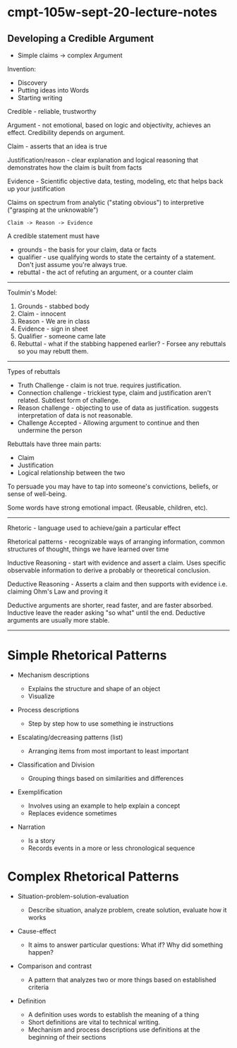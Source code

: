 # cmpt-105w-sept-20-lecture-notes

## Developing a Credible Argument

* Simple claims -> complex Argument

Invention:
- Discovery
- Putting ideas into Words
- Starting writing

Credible - reliable, trustworthy

Argument - not emotional, based on logic and objectivity, achieves an effect. Credibility depends on argument.

Claim - asserts that an idea is true

Justification/reason - clear explanation and logical reasoning that demonstrates how the claim is built from facts

Evidence - Scientific objective data, testing, modeling, etc that helps back up your justification

Claims on spectrum from analytic ("stating obvious") to interpretive ("grasping at the unknowable")

```Claim -> Reason -> Evidence```

A credible statement must have 
* grounds - the basis for your claim, data or facts
* qualifier - use qualifying words to state the certainty of a statement. Don't just assume you're always true. 
* rebuttal - the act of refuting an argument, or a counter claim

---

Toulmin's Model:

1. Grounds - stabbed body
2. Claim - innocent
3. Reason - We are in class
4. Evidence - sign in sheet
5. Qualifier - someone came late
6. Rebuttal - what if the stabbing happened earlier? - Forsee any rebuttals so you may rebutt them.

---

Types of rebuttals
* Truth Challenge - claim is not true. requires justification.
* Connection challenge - trickiest type, claim and justification aren't related. Subtlest form of challenge.
* Reason challenge - objecting to use of data as justification. suggests interpretation of data is not reasonable.
* Challenge Accepted - Allowing argument to continue and then undermine the person


Rebuttals have three main parts:
* Claim
* Justification
* Logical relationship between the two

To persuade you may have to tap into someone's convictions, beliefs, or sense of well-being.

Some words have strong emotional impact. (Reusable, children, etc).

---

Rhetoric - language used to achieve/gain a particular effect

Rhetorical patterns - recognizable ways of arranging information, common structures of thought, things we have learned over time

Inductive Reasoning - start with evidence and assert a claim. Uses specific observable information to derive a probably or theoretical conclusion.

Deductive Reasoning - Asserts a claim and then supports with evidence i.e. claiming Ohm's Law and proving it 

Deductive arguments are shorter, read faster, and are faster absorbed. Inductive leave the reader asking "so what" until the end. Deductive arguments are usually more stable.

---

# Simple Rhetorical Patterns

* Mechanism descriptions 
  * Explains the structure and shape of an object
  * Visualize

* Process descriptions
  * Step by step how to use something ie instructions

* Escalating/decreasing patterns (list)
  * Arranging items from most important to least important

* Classification and Division
  * Grouping things based on similarities and differences 

* Exemplification 
  * Involves using an example to help explain a concept
  * Replaces evidence sometimes

* Narration 
  * Is a story
  * Records events in a more or less chronological sequence


# Complex Rhetorical Patterns

* Situation-problem-solution-evaluation
  * Describe situation, analyze problem, create solution, evaluate how it works

* Cause-effect
  * It aims to answer particular questions: What if? Why did something happen?

* Comparison and contrast
  * A pattern that analyzes two or more things based on established criteria 

* Definition 
  * A definition uses words to establish the meaning of a thing 
  * Short definitions are vital to technical writing.
  * Mechanism and process descriptions use definitions at the beginning of their sections






